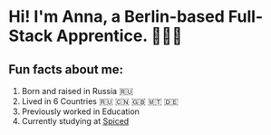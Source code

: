 # Hi! I'm Anna, a Berlin-based Full-Stack Apprentice. 👩🏻‍💻

## Fun facts about me: 
1. Born and raised in Russia 🇷🇺
2. Lived in 6 Countries 🇷🇺 🇨🇳 🇬🇧 🇲🇹 🇩🇪
3. Previously worked in Education
4. Currently studying at [Spiced](https://www.spiced-academy.com/en)
